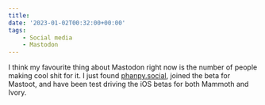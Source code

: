 ```yaml
---
title:
date: '2023-01-02T00:32:00+00:00'
tags:
    - Social media
    - Mastodon
---
```


I think my favourite thing about Mastodon right now is the number of people making cool shit for it. I just found [phanpy.social](http://phanpy.social), joined the beta for Mastoot, and have been test driving the iOS betas for both Mammoth and Ivory.